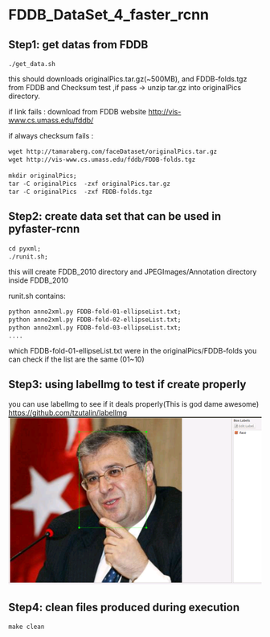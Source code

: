 # FDDB_DataSet_4_faster_rcnn

## Step1: get datas from FDDB
```
./get_data.sh
```
this should downloads originalPics.tar.gz(~500MB), and FDDB-folds.tgz from FDDB
and Checksum test ,if pass -> unzip tar.gz  into originalPics directory.

if link fails : download from  FDDB website 
http://vis-www.cs.umass.edu/fddb/


if always checksum fails :

```
wget http://tamaraberg.com/faceDataset/originalPics.tar.gz 
wget http://vis-www.cs.umass.edu/fddb/FDDB-folds.tgz

mkdir originalPics;
tar -C originalPics  -zxf originalPics.tar.gz
tar -C originalPics  -zxf FDDB-folds.tgz
```


## Step2: create data set that can be used in pyfaster-rcnn
```
cd pyxml;
./runit.sh;
```
this will create FDDB_2010 directory
and JPEGImages/Annotation directory inside FDDB_2010

runit.sh contains:
```
python anno2xml.py FDDB-fold-01-ellipseList.txt;
python anno2xml.py FDDB-fold-02-ellipseList.txt;
python anno2xml.py FDDB-fold-03-ellipseList.txt;
....
```
which FDDB-fold-01-ellipseList.txt were in the originalPics/FDDB-folds
you can check if the list are the same (01~10)


## Step3: using labelImg to test if create properly
you can use labelImg to see if it deals properly(This is god dame awesome)
https://github.com/tzutalin/labelImg 
![alt tag](https://raw.githubusercontent.com/penolove/FDDB_DataSet_4_faster_rcnn/master/FDDB.png)

## Step4: clean files produced during execution
```
make clean
```

